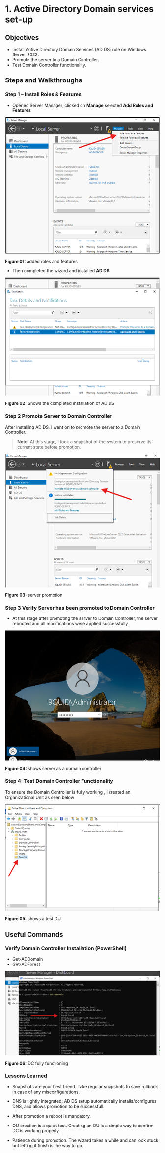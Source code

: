 # 1. Active Directory Domain services set-up

## Objectives

- Install Active Directory Domain Services (AD DS) role on Windows Server 2022.
- Promote the server to a Domain Controller.
- Test Domain Controller functionality.

## Steps and Walkthroughs

### Step 1 – Install Roles & Features

- Opened Server Manager, clicked on **Manage** selected **Add Roles and Features**

![alt text](<../2.AD DS Config/screenshots/01-roles & features.png>)

**Figure 01:** added roles and features

- Then completed the wizard and installed **AD DS**

![alt text](<../2.AD DS Config/screenshots/02-AD DS- installed.png>)

**Figure 02:** Shows the completed installation of AD DS

### Step 2 Promote Server to Domain Controller

After installing AD DS, I went on to promote the server to a Domain Controller.
> **Note:** At this stage, I took a snapshot of the system to preserve its current state before promotion.

![alt text](<../2.AD DS Config/screenshots/03-AD DS-promotion.png>)

**Figure 03:** server promotion

### Step 3 Verify Server has been promoted to Domain Controller

- At this stage after promoting the server to Domain Controller, the server rebooted and all modifications were applied successfully

![alt text](<../2.AD DS Config/screenshots/04-promoted-server.png>)

**Figure 04:** shows server as a domain controller

### Step 4: Test Domain Controller Functionality

To ensure the Domain Controller is fully working , I created an Organizational Unit as seen below

![alt text](<../2.AD DS Config/screenshots/05-TestOU.png>)

**Figure 05:** shows a test OU

## Useful Commands

### Verify Domain Controller Installation (PowerShell)

- Get-ADDomain
- Get-ADForest

![alt text](<../2.AD DS Config/screenshots/06.DC-functionality.png>)

**Figure 06:** DC fully functioning

### Lessons Learned

- Snapshots are your best friend. Take regular snapshots to save rollback in case of any misconfigurations.

- DNS is tightly integrated: AD DS setup automatically installs/configures DNS, and allows promotion to be successfull.

- After promotion a reboot is mandatory.

- OU creation is a quick test. Creating an OU  is a simple way to confirm DC is working properly.

- Patience during promotion. The wizard takes a while and can look stuck but letting it finish is the way to go.
